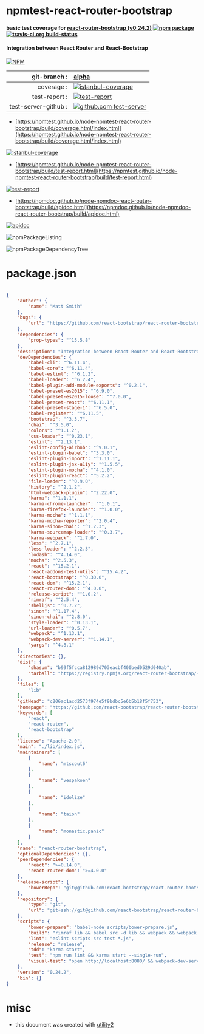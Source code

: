# npmtest-react-router-bootstrap

#### basic test coverage for  [react-router-bootstrap (v0.24.2)](https://github.com/react-bootstrap/react-router-bootstrap)  [![npm package](https://img.shields.io/npm/v/npmtest-react-router-bootstrap.svg?style=flat-square)](https://www.npmjs.org/package/npmtest-react-router-bootstrap) [![travis-ci.org build-status](https://api.travis-ci.org/npmtest/node-npmtest-react-router-bootstrap.svg)](https://travis-ci.org/npmtest/node-npmtest-react-router-bootstrap)

#### Integration between React Router and React-Bootstrap

[![NPM](https://nodei.co/npm/react-router-bootstrap.png?downloads=true&downloadRank=true&stars=true)](https://www.npmjs.com/package/react-router-bootstrap)

| git-branch : | [alpha](https://github.com/npmtest/node-npmtest-react-router-bootstrap/tree/alpha)|
|--:|:--|
| coverage : | [![istanbul-coverage](https://npmtest.github.io/node-npmtest-react-router-bootstrap/build/coverage.badge.svg)](https://npmtest.github.io/node-npmtest-react-router-bootstrap/build/coverage.html/index.html)|
| test-report : | [![test-report](https://npmtest.github.io/node-npmtest-react-router-bootstrap/build/test-report.badge.svg)](https://npmtest.github.io/node-npmtest-react-router-bootstrap/build/test-report.html)|
| test-server-github : | [![github.com test-server](https://npmtest.github.io/node-npmtest-react-router-bootstrap/GitHub-Mark-32px.png)](https://npmtest.github.io/node-npmtest-react-router-bootstrap/build/app/index.html) | | build-artifacts : | [![build-artifacts](https://npmtest.github.io/node-npmtest-react-router-bootstrap/glyphicons_144_folder_open.png)](https://github.com/npmtest/node-npmtest-react-router-bootstrap/tree/gh-pages/build)|

- [https://npmtest.github.io/node-npmtest-react-router-bootstrap/build/coverage.html/index.html](https://npmtest.github.io/node-npmtest-react-router-bootstrap/build/coverage.html/index.html)

[![istanbul-coverage](https://npmtest.github.io/node-npmtest-react-router-bootstrap/build/screenCapture.buildCi.browser.%252Ftmp%252Fbuild%252Fcoverage.lib.html.png)](https://npmtest.github.io/node-npmtest-react-router-bootstrap/build/coverage.html/index.html)

- [https://npmtest.github.io/node-npmtest-react-router-bootstrap/build/test-report.html](https://npmtest.github.io/node-npmtest-react-router-bootstrap/build/test-report.html)

[![test-report](https://npmtest.github.io/node-npmtest-react-router-bootstrap/build/screenCapture.buildCi.browser.%252Ftmp%252Fbuild%252Ftest-report.html.png)](https://npmtest.github.io/node-npmtest-react-router-bootstrap/build/test-report.html)

- [https://npmdoc.github.io/node-npmdoc-react-router-bootstrap/build/apidoc.html](https://npmdoc.github.io/node-npmdoc-react-router-bootstrap/build/apidoc.html)

[![apidoc](https://npmdoc.github.io/node-npmdoc-react-router-bootstrap/build/screenCapture.buildCi.browser.%252Ftmp%252Fbuild%252Fapidoc.html.png)](https://npmdoc.github.io/node-npmdoc-react-router-bootstrap/build/apidoc.html)

![npmPackageListing](https://npmtest.github.io/node-npmtest-react-router-bootstrap/build/screenCapture.npmPackageListing.svg)

![npmPackageDependencyTree](https://npmtest.github.io/node-npmtest-react-router-bootstrap/build/screenCapture.npmPackageDependencyTree.svg)



# package.json

```json

{
    "author": {
        "name": "Matt Smith"
    },
    "bugs": {
        "url": "https://github.com/react-bootstrap/react-router-bootstrap/issues"
    },
    "dependencies": {
        "prop-types": "^15.5.8"
    },
    "description": "Integration between React Router and React-Bootstrap",
    "devDependencies": {
        "babel-cli": "^6.11.4",
        "babel-core": "^6.11.4",
        "babel-eslint": "^6.1.2",
        "babel-loader": "^6.2.4",
        "babel-plugin-add-module-exports": "^0.2.1",
        "babel-preset-es2015": "^6.9.0",
        "babel-preset-es2015-loose": "^7.0.0",
        "babel-preset-react": "^6.11.1",
        "babel-preset-stage-1": "^6.5.0",
        "babel-register": "^6.11.5",
        "bootstrap": "^3.3.7",
        "chai": "^3.5.0",
        "colors": "^1.1.2",
        "css-loader": "^0.23.1",
        "eslint": "^2.13.1",
        "eslint-config-airbnb": "^9.0.1",
        "eslint-plugin-babel": "^3.3.0",
        "eslint-plugin-import": "^1.11.1",
        "eslint-plugin-jsx-a11y": "^1.5.5",
        "eslint-plugin-mocha": "^4.1.0",
        "eslint-plugin-react": "^5.2.2",
        "file-loader": "^0.9.0",
        "history": "^2.1.2",
        "html-webpack-plugin": "^2.22.0",
        "karma": "^1.1.1",
        "karma-chrome-launcher": "^1.0.1",
        "karma-firefox-launcher": "^1.0.0",
        "karma-mocha": "^1.1.1",
        "karma-mocha-reporter": "^2.0.4",
        "karma-sinon-chai": "^1.2.3",
        "karma-sourcemap-loader": "^0.3.7",
        "karma-webpack": "^1.7.0",
        "less": "^2.7.1",
        "less-loader": "^2.2.3",
        "lodash": "^4.14.0",
        "mocha": "^2.5.3",
        "react": "^15.2.1",
        "react-addons-test-utils": "^15.4.2",
        "react-bootstrap": "^0.30.0",
        "react-dom": "^15.2.1",
        "react-router-dom": "^4.0.0",
        "release-script": "^1.0.2",
        "rimraf": "^2.5.4",
        "shelljs": "^0.7.2",
        "sinon": "^1.17.4",
        "sinon-chai": "^2.8.0",
        "style-loader": "^0.13.1",
        "url-loader": "^0.5.7",
        "webpack": "^1.13.1",
        "webpack-dev-server": "^1.14.1",
        "yargs": "^4.8.1"
    },
    "directories": {},
    "dist": {
        "shasum": "b99f5fcca812989d703eacbf400bed0529d040ab",
        "tarball": "https://registry.npmjs.org/react-router-bootstrap/-/react-router-bootstrap-0.24.2.tgz"
    },
    "files": [
        "lib"
    ],
    "gitHead": "c206ac1acd2573f974e5f9bdbc5e6b5b18f5f753",
    "homepage": "https://github.com/react-bootstrap/react-router-bootstrap",
    "keywords": [
        "react",
        "react-router",
        "react-bootstrap"
    ],
    "license": "Apache-2.0",
    "main": "./lib/index.js",
    "maintainers": [
        {
            "name": "mtscout6"
        },
        {
            "name": "vespakoen"
        },
        {
            "name": "idolize"
        },
        {
            "name": "taion"
        },
        {
            "name": "monastic.panic"
        }
    ],
    "name": "react-router-bootstrap",
    "optionalDependencies": {},
    "peerDependencies": {
        "react": ">=0.14.0",
        "react-router-dom": ">=4.0.0"
    },
    "release-script": {
        "bowerRepo": "git@github.com:react-bootstrap/react-router-bootstrap-bower.git"
    },
    "repository": {
        "type": "git",
        "url": "git+ssh://git@github.com/react-bootstrap/react-router-bootstrap.git"
    },
    "scripts": {
        "bower-prepare": "babel-node scripts/bower-prepare.js",
        "build": "rimraf lib && babel src -d lib && webpack && webpack -p && npm run bower-prepare",
        "lint": "eslint scripts src test *.js",
        "release": "release",
        "tdd": "karma start",
        "test": "npm run lint && karma start --single-run",
        "visual-test": "open http://localhost:8080/ && webpack-dev-server --config webpack.visual.config.babel.js"
    },
    "version": "0.24.2",
    "bin": {}
}
```



# misc
- this document was created with [utility2](https://github.com/kaizhu256/node-utility2)
